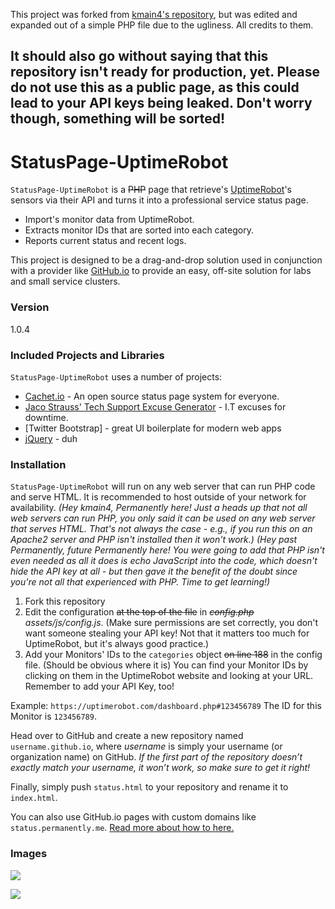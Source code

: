 This project was forked from [kmain4's repository](https://github.com/kmain4/StatusPage-UptimeRobot), but was edited and expanded out of a simple PHP file due to the ugliness. All credits to them.

It should also go without saying that this repository isn't ready for production, yet. Please do not use this as a public page, as this could lead to your API keys being leaked. Don't worry though, something will be sorted!
-----


# StatusPage-UptimeRobot

`StatusPage-UptimeRobot` is a ~~PHP~~ page that retrieve's [UptimeRobot](https://www.uptimerobot.com "UptimeRobot's Homepage")'s sensors via their API and turns it into a professional service status page.

  - Import's monitor data from UptimeRobot.
  - Extracts monitor IDs that are sorted into each category.
  - Reports current status and recent logs.

This project is designed to be a drag-and-drop solution used in conjunction with a provider like [GitHub.io](https://pages.github.com/) to provide an easy, off-site solution for labs and small service clusters.

### Version
1.0.4

### Included Projects and Libraries

`StatusPage-UptimeRobot` uses a number of projects:

* [Cachet.io](https://github.com/CachetHQ/Cachet) - An open source status page system for everyone.
* [Jaco Strauss' Tech Support Excuse Generator](http://www.strauss.za.com/sla/support.asp) - I.T excuses for downtime.
* [Twitter Bootstrap] - great UI boilerplate for modern web apps
* [jQuery](https://jquery.com/) - duh

### Installation

`StatusPage-UptimeRobot` will run on any web server that can run PHP code and serve HTML. It is recommended to host outside of your network for availability.
*(Hey kmain4, Permanently here! Just a heads up that not all web servers can run PHP, you only said it can be used on any web server that serves HTML. That's not always the case - e.g., if you run this on an Apache2 server and PHP isn't installed then it won't work.)*
*(Hey past Permanently, future Permanently here! You were going to add that PHP isn't even needed as all it does is echo JavaScript into the code, which doesn't hide the API key at all - but then gave it the benefit of the doubt since you're not all that experienced with PHP. Time to get learning!)*

1. Fork this repository
2. Edit the configuration ~~at the top of the file~~ in ~~*config.php*~~ *assets/js/config.js*. (Make sure permissions are set correctly, you don't want someone stealing your API key! Not that it matters too much for UptimeRobot, but it's always good practice.)
3. Add your Monitors' IDs to the `categories` object ~~on line 188~~ in the config file. (Should be obvious where it is) You can find your Monitor IDs by clicking on them in the UptimeRobot website and looking at your URL. Remember to add your API Key, too!

Example: `https://uptimerobot.com/dashboard.php#123456789` The ID for this Monitor is `123456789`.

Head over to GitHub and create a new repository named `username.github.io`, where *username* is simply your username (or organization name) on GitHub. *If the first part of the repository doesn’t exactly match your username, it won’t work, so make sure to get it right!*

Finally, simply push `status.html` to your repository and rename it to `index.html`.

You can also use GitHub.io pages with custom domains like `status.permanently.me`. [Read more about how to here.](https://help.github.com/articles/quick-start-setting-up-a-custom-domain/)


### Images

![](https://cloud.githubusercontent.com/assets/8865327/16458877/c490ebd2-3dee-11e6-956f-871d57679b7c.PNG)

![](https://cloud.githubusercontent.com/assets/8865327/16458880/ca751744-3dee-11e6-8ed9-1940763880c0.PNG)
